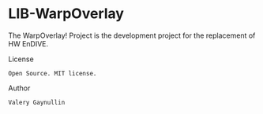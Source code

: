 LIB-WarpOverlay
===============

The WarpOverlay! Project is the development project for the replacement of HW EnDIVE.


License

    Open Source. MIT license. 

Author

    Valery Gaynullin 
